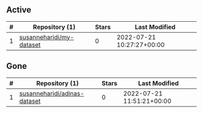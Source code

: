 ## Active
| # | Repository (1) | Stars | Last Modified |
| --- | --- | --- | --- |
| 1 | [susanneharidi/my-dataset](https://gin.g-node.org/susanneharidi/my-dataset) | 0 | 2022-07-21 10:27:27+00:00 |

## Gone
| # | Repository (1) | Stars | Last Modified |
| --- | --- | --- | --- |
| 1 | [susanneharidi/adinas-dataset](https://gin.g-node.org/susanneharidi/adinas-dataset) | 0 | 2022-07-21 11:51:21+00:00 |
